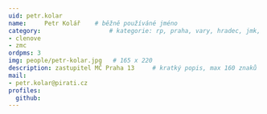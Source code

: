 ```yaml
---
uid: petr.kolar
name:     Petr Kolář 	# běžně používáné jméno
category:                 	# kategorie: rp, praha, vary, hradec, jmk, senat  
- clenove
- zmc
ordpms: 3
img: people/petr-kolar.jpg   # 165 x 220
description: zastupitel MČ Praha 13    	# kratký popis, max 160 znaků
mail:
- petr.kolar@pirati.cz
profiles:
  github:		  
---
```


